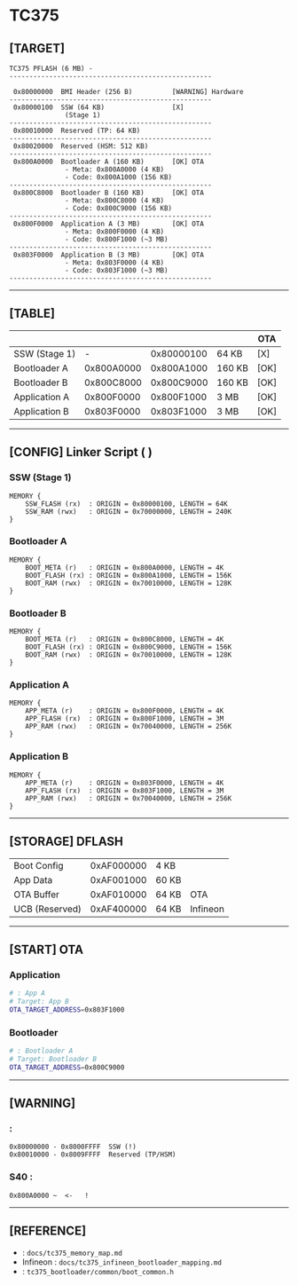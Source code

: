 # TC375    

## [TARGET]    

```
TC375 PFLASH (6 MB) -   
---------------------------------------------------

 0x80000000  BMI Header (256 B)          [WARNING] Hardware
---------------------------------------------------
 0x80000100  SSW (64 KB)                 [X] 
              (Stage 1)                      
---------------------------------------------------
 0x80010000  Reserved (TP: 64 KB)          
---------------------------------------------------
 0x80020000  Reserved (HSM: 512 KB)        
---------------------------------------------------
 0x800A0000  Bootloader A (160 KB)       [OK] OTA 
              - Meta: 0x800A0000 (4 KB)
              - Code: 0x800A1000 (156 KB)
---------------------------------------------------
 0x800C8000  Bootloader B (160 KB)       [OK] OTA 
              - Meta: 0x800C8000 (4 KB)
              - Code: 0x800C9000 (156 KB)
---------------------------------------------------
 0x800F0000  Application A (3 MB)        [OK] OTA 
              - Meta: 0x800F0000 (4 KB)
              - Code: 0x800F1000 (~3 MB)
---------------------------------------------------
 0x803F0000  Application B (3 MB)        [OK] OTA 
              - Meta: 0x803F0000 (4 KB)
              - Code: 0x803F1000 (~3 MB)
---------------------------------------------------
```

---

## [TABLE]   

|   |  |   |  | OTA |
|-----------|-----------|----------|------|-----|
| SSW (Stage 1) | - | 0x80000100 | 64 KB | [X] |
| Bootloader A | 0x800A0000 | 0x800A1000 | 160 KB | [OK] |
| Bootloader B | 0x800C8000 | 0x800C9000 | 160 KB | [OK] |
| Application A | 0x800F0000 | 0x800F1000 | 3 MB | [OK] |
| Application B | 0x803F0000 | 0x803F1000 | 3 MB | [OK] |

---

## [CONFIG] Linker Script  ( )

### SSW (Stage 1)
```ld
MEMORY {
    SSW_FLASH (rx)  : ORIGIN = 0x80000100, LENGTH = 64K
    SSW_RAM (rwx)   : ORIGIN = 0x70000000, LENGTH = 240K
}
```

### Bootloader A
```ld
MEMORY {
    BOOT_META (r)   : ORIGIN = 0x800A0000, LENGTH = 4K
    BOOT_FLASH (rx) : ORIGIN = 0x800A1000, LENGTH = 156K
    BOOT_RAM (rwx)  : ORIGIN = 0x70010000, LENGTH = 128K
}
```

### Bootloader B
```ld
MEMORY {
    BOOT_META (r)   : ORIGIN = 0x800C8000, LENGTH = 4K
    BOOT_FLASH (rx) : ORIGIN = 0x800C9000, LENGTH = 156K
    BOOT_RAM (rwx)  : ORIGIN = 0x70010000, LENGTH = 128K
}
```

### Application A
```ld
MEMORY {
    APP_META (r)    : ORIGIN = 0x800F0000, LENGTH = 4K
    APP_FLASH (rx)  : ORIGIN = 0x800F1000, LENGTH = 3M
    APP_RAM (rwx)   : ORIGIN = 0x70040000, LENGTH = 256K
}
```

### Application B
```ld
MEMORY {
    APP_META (r)    : ORIGIN = 0x803F0000, LENGTH = 4K
    APP_FLASH (rx)  : ORIGIN = 0x803F1000, LENGTH = 3M
    APP_RAM (rwx)   : ORIGIN = 0x70040000, LENGTH = 256K
}
```

---

## [STORAGE] DFLASH 

|  |  |  |  |
|------|------|------|------|
| Boot Config | 0xAF000000 | 4 KB |   |
| App Data | 0xAF001000 | 60 KB |   |
| OTA Buffer | 0xAF010000 | 64 KB | OTA  |
| UCB (Reserved) | 0xAF400000 | 64 KB | Infineon  |

---

## [START] OTA  

### Application 
```bash
# : App A  
# Target: App B
OTA_TARGET_ADDRESS=0x803F1000
```

### Bootloader 
```bash
# : Bootloader A  
# Target: Bootloader B
OTA_TARGET_ADDRESS=0x800C9000
```

---

## [WARNING] 

###     :
```
0x80000000 - 0x8000FFFF  SSW (!)
0x80010000 - 0x8009FFFF  Reserved (TP/HSM)
```

### S40  :
```
0x800A0000 ~  <-   !
```

---

## [REFERENCE]  

-   : `docs/tc375_memory_map.md`
- Infineon : `docs/tc375_infineon_bootloader_mapping.md`
-  : `tc375_bootloader/common/boot_common.h`

